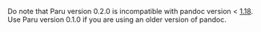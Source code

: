 Do note that Paru version 0.2.0 is incompatible with pandoc version <
[1.18](http://pandoc.org/releases.html#pandoc-1.18-26-oct-2016). Use Paru
version 0.1.0 if you are using an older version of pandoc.
